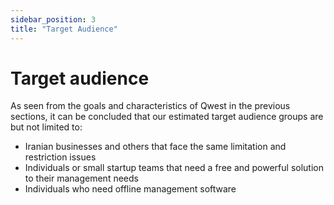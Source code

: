 ```yaml
---
sidebar_position: 3
title: "Target Audience"
---
```


# Target audience

As seen from the goals and characteristics of Qwest in the previous sections, it can be concluded that our estimated target audience groups are but not limited to:

- Iranian businesses and others that face the same limitation and restriction issues
- Individuals or small startup teams that need a free and powerful solution to their management needs
- Individuals who need offline management software
